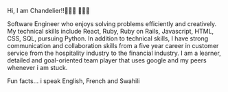 Hi, I am Chandelier!!🙇🏿‍♀️ 🙇🏿‍♀️

Software Engineer who enjoys solving problems efficiently and creatively.
My technical skills include React, Ruby, Ruby on Rails, Javascript, HTML, CSS, SQL, pursuing Python. 
In addition to technical skills, I have strong communication and collaboration skills from a five year career in customer service from the hospitality industry to the financial industry. 
I am a learner, detailed and goal-oriented team player that uses google and my peers whenever i am stuck.

Fun facts... i speak English, French and Swahili




